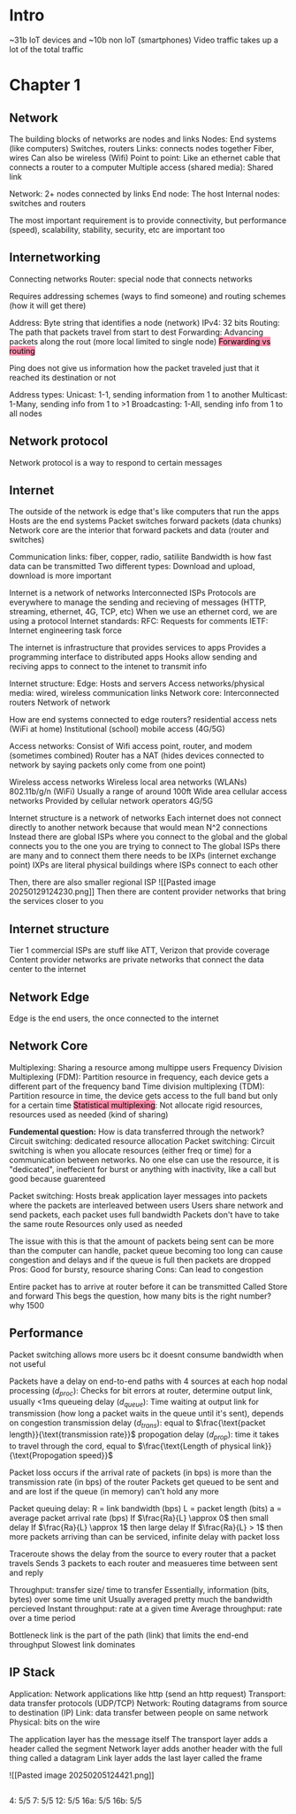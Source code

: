 # Intro
~31b IoT devices and ~10b non IoT (smartphones)
Video traffic takes up a lot of the total traffic
# Chapter 1
## Network
The building blocks of networks are nodes and links
	Nodes:
		End systems (like computers)
		Switches, routers
	Links: connects nodes together
		Fiber, wires
		Can also be wireless (Wifi)
		Point to point: Like an ethernet cable that connects a router to a computer
		Multiple access (shared media): Shared link

Network: 2+ nodes connected by links
End node: The host
Internal nodes: switches and routers

The most important requirement is to provide connectivity, but performance (speed), scalability, stability, security, etc are important too

## Internetworking
Connecting networks
Router: special node that connects networks

Requires addressing schemes (ways to find someone) and routing schemes (how it will get there)

Address: Byte string that identifies a node (network)
	IPv4: 32 bits
Routing: The path that packets travel from start to dest
Forwarding: Advancing packets along the rout (more local limited to single node)
<mark style="background: #FF5582A6;">Forwarding vs routing</mark>

Ping does not give us information how the packet traveled just that it reached its destination or not


Address types:
	Unicast: 1-1, sending information from 1 to another
	Multicast: 1-Many, sending info from 1 to >1
	Broadcasting: 1-All, sending info from 1 to all nodes

## Network protocol
Network protocol is a way to respond to certain messages 


## Internet
The outside of the network is edge that's like computers that run the apps
	Hosts are the end systems
Packet switches forward packets (data chunks)
Network core are the interior that forward packets and data (router and switches)

Communication links: fiber, copper, radio, satiliite
	Bandwidth is how fast data can be transmitted 
	Two different types: Download and upload, download is more important

Internet is a network of networks
	Interconnected ISPs
Protocols are everywhere to manage the sending and recieving of messages (HTTP, streaming, ethernet, 4G, TCP, etc)
	When we use an ethernet cord, we are using a protocol 
Internet standards: 
	RFC: Requests for comments
	IETF: Internet engineering task force

The internet is infrastructure that provides services to apps
Provides a programming interface to distributed apps
	Hooks allow sending and reciving apps to connect to the intenet to transmit info

Internet structure:
	Edge:
		Hosts and servers
	Access networks/physical media:
		wired, wireless communication links
	Network core:
		Interconnected routers 
		Network of network


How are end systems connected to edge routers?
	residential access nets (WiFi at home)
	Institutional (school)
	mobile access (4G/5G)

Access networks:
	Consist of Wifi access point, router, and modem (sometimes combined)
	Router has a NAT (hides devices connected to network by saying packets only come from one point)

Wireless access networks
	Wireless local area networks (WLANs)
		802.11b/g/n (WiFi)
		Usually a range of around 100ft
	Wide area cellular access networks
		Provided by cellular network operators
		4G/5G

Internet structure is a network of networks
Each internet does not connect directly to another network because that would mean N^2 connections 
Instead there are global ISPs where you connect to the global and the global connects you to the one you are trying to connect to
The global ISPs there are many and to connect them there needs to be IXPs (internet exchange point)
	IXPs are literal physical buildings where ISPs connect to each other

Then, there are also smaller regional ISP
![[Pasted image 20250129124230.png]]
Then there are content provider networks that bring the services closer to you

## Internet structure
Tier 1 commercial ISPs are stuff like ATT, Verizon that provide coverage
Content provider networks are private networks that connect the data center to the internet
## Network Edge

Edge is the end users, the once connected to the internet

## Network Core
Multiplexing: Sharing a resource among multippe users 
	Frequency Division Multiplexing (FDM): Partition resource in frequency, each device gets a different part of the frequency band
	Time division multiplexing (TDM): Partition resource in time, the device gets access to the full band but only for a certain time
<mark style="background: #FF5582A6;">	Statistical multiplexing</mark>: Not allocate rigid resources, resources used as needed (kind of sharing)


**Fundemental question:** How is data transferred through the network?
	Circuit switching: dedicated resource allocation
	Packet switching: 
Circuit switching is when you allocate resources (either freq or time) for a communication between networks. No one else can use the resource, it is "dedicated", ineffecient for burst or anything with inactivity, like a call but good because guarenteed

Packet switching: Hosts break application layer messages into packets where the packets are interleaved between users
	Users share network and send packets, each packet uses full bandwidth 
	Packets don't have to take the same route
	Resources only used as needed

The issue with this is that the amount of packets being sent can be more than the computer can handle, packet queue becoming too long can cause congestion and delays and if the queue is full then packets are dropped
	Pros: Good for bursty, resource sharing
	Cons: Can lead to congestion


Entire packet has to arrive at router before it can be transmitted
	Called Store and forward
This begs the question, how many bits is the right number? why 1500

## Performance
Packet switching allows more users bc it doesnt consume bandwidth when not useful

Packets have a delay on end-to-end paths with 4 sources at each hop
	nodal processing ($d_{proc}$): Checks for bit errors at router, determine output link, usually <1ms
	queueing delay ($d_{queue}$): Time waiting at output link for transmission (how long a packet waits in the queue until it's sent), depends on congestion
	transmission delay ($d_{trans}$): equal to $\frac{\text{packet length}}{\text{transmission rate}}$ 
	propogation delay ($d_{prop}$): time it takes to travel through the cord, equal to $\frac{\text{Length of physical link}}{\text{Propogation speed}}$ 

Packet loss occurs if the arrival rate of packets (in bps) is more than the transmission rate (in bps) of the router
	Packets get queued to be sent and and are lost if the queue (in memory) can't hold any more

Packet queuing delay: 
	R = link bandwidth (bps)
	L = packet length (bits)
	a = average packet arrival rate (bps)
	If $\frac{Ra}{L} \approx 0$ then small delay
	If $\frac{Ra}{L} \approx 1$ then large delay
	If $\frac{Ra}{L} > 1$ then more packets arriving than can be serviced, infinite delay with packet loss


Traceroute shows the delay from the source to every router that a packet travels 
	Sends 3 packets to each router and measueres time between sent and reply

Throughput: transfer size/ time to transfer
	Essentially, information (bits, bytes) over some time unit
	Usually averaged 
	pretty much the bandwidth percieved 
	Instant throughput: rate at a given time
	Average throughput: rate over a time period

Bottleneck link is the part of the path (link) that limits the end-end throughput 
	Slowest link dominates


## IP Stack
Application: Network applications like http (send an http request)
Transport: data transfer protocols (UDP/TCP)
Network: Routing datagrams from source to destination (IP)
Link: data transfer between people on same network
Physical: bits on the wire

The application layer has the message itself
The transport layer adds a header called the segment
Network layer adds another header with the full thing called a datagram
Link layer adds the last layer called the frame

![[Pasted image 20250205124421.png]]


## 



4: 5/5
7: 5/5
12: 5/5
16a: 5/5
16b: 5/5
